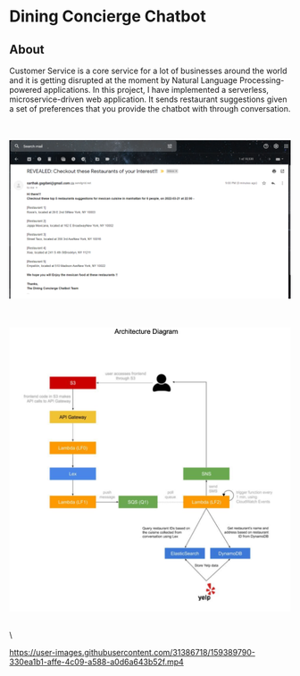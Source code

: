 # Dining Concierge Chatbot #

## About ##

Customer Service is a core service for a lot of businesses around the world and it is getting disrupted at the moment by Natural Language Processing-powered applications. In this project, I have implemented a serverless, microservice-driven web application. It sends restaurant suggestions given a set of preferences that you provide the chatbot with through conversation.

\
\
<img width="615" alt="email" src="https://github.com/SarthakGagdani/Dining_Concierge_Chatbot/blob/6d4d4360feba1cc343a858175098515c1a476b44/Email.png">


\
\
<img width="578" alt="architecture" src="https://github.com/SarthakGagdani/Dining_Concierge_Chatbot/blob/6d4d4360feba1cc343a858175098515c1a476b44/Architecture.png">

\
\


https://user-images.githubusercontent.com/31386718/159389790-330ea1b1-affe-4c09-a588-a0d6a643b52f.mp4

